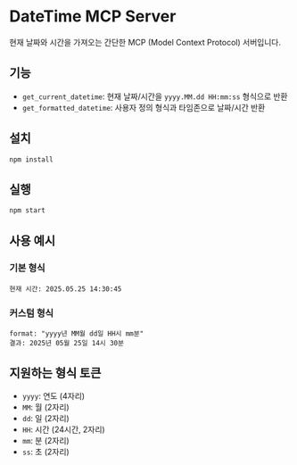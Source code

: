 # DateTime MCP Server

현재 날짜와 시간을 가져오는 간단한 MCP (Model Context Protocol) 서버입니다.

## 기능

- `get_current_datetime`: 현재 날짜/시간을 `yyyy.MM.dd HH:mm:ss` 형식으로 반환
- `get_formatted_datetime`: 사용자 정의 형식과 타임존으로 날짜/시간 반환

## 설치

```bash
npm install
```

## 실행

```bash
npm start
```

## 사용 예시

### 기본 형식
```
현재 시간: 2025.05.25 14:30:45
```

### 커스텀 형식
```
format: "yyyy년 MM월 dd일 HH시 mm분"
결과: 2025년 05월 25일 14시 30분
```

## 지원하는 형식 토큰

- `yyyy`: 연도 (4자리)
- `MM`: 월 (2자리)  
- `dd`: 일 (2자리)
- `HH`: 시간 (24시간, 2자리)
- `mm`: 분 (2자리)
- `ss`: 초 (2자리)
